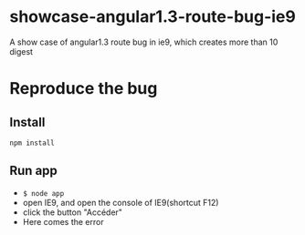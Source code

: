 # showcase-angular1.3-route-bug-ie9
A show case of angular1.3 route bug in ie9, which creates more than 10 digest

# Reproduce the bug
## Install 
`npm install`
## Run app
- `$ node app`
- open IE9, and open the console of IE9(shortcut F12)
- click the button "Accéder"
- Here comes the error

